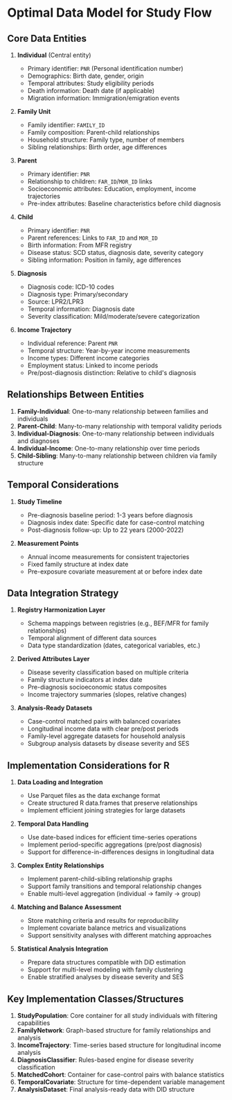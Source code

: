 # Optimal Data Model for Study Flow

## Core Data Entities

1. **Individual** (Central entity)
   - Primary identifier: `PNR` (Personal identification number)
   - Demographics: Birth date, gender, origin
   - Temporal attributes: Study eligibility periods
   - Death information: Death date (if applicable)
   - Migration information: Immigration/emigration events

2. **Family Unit**
   - Family identifier: `FAMILY_ID`
   - Family composition: Parent-child relationships
   - Household structure: Family type, number of members
   - Sibling relationships: Birth order, age differences

3. **Parent**
   - Primary identifier: `PNR`
   - Relationship to children: `FAR_ID`/`MOR_ID` links
   - Socioeconomic attributes: Education, employment, income trajectories
   - Pre-index attributes: Baseline characteristics before child diagnosis

4. **Child**
   - Primary identifier: `PNR`
   - Parent references: Links to `FAR_ID` and `MOR_ID`
   - Birth information: From MFR registry
   - Disease status: SCD status, diagnosis date, severity category
   - Sibling information: Position in family, age differences

5. **Diagnosis**
   - Diagnosis code: ICD-10 codes
   - Diagnosis type: Primary/secondary
   - Source: LPR2/LPR3
   - Temporal information: Diagnosis date
   - Severity classification: Mild/moderate/severe categorization

6. **Income Trajectory**
   - Individual reference: Parent `PNR`
   - Temporal structure: Year-by-year income measurements
   - Income types: Different income categories
   - Employment status: Linked to income periods
   - Pre/post-diagnosis distinction: Relative to child's diagnosis

## Relationships Between Entities

1. **Family-Individual**: One-to-many relationship between families and individuals
2. **Parent-Child**: Many-to-many relationship with temporal validity periods
3. **Individual-Diagnosis**: One-to-many relationship between individuals and diagnoses
4. **Individual-Income**: One-to-many relationship over time periods
5. **Child-Sibling**: Many-to-many relationship between children via family structure

## Temporal Considerations

1. **Study Timeline**
   - Pre-diagnosis baseline period: 1-3 years before diagnosis
   - Diagnosis index date: Specific date for case-control matching
   - Post-diagnosis follow-up: Up to 22 years (2000-2022)

2. **Measurement Points**
   - Annual income measurements for consistent trajectories
   - Fixed family structure at index date
   - Pre-exposure covariate measurement at or before index date

## Data Integration Strategy

1. **Registry Harmonization Layer**
   - Schema mappings between registries (e.g., BEF/MFR for family relationships)
   - Temporal alignment of different data sources
   - Data type standardization (dates, categorical variables, etc.)

2. **Derived Attributes Layer**
   - Disease severity classification based on multiple criteria
   - Family structure indicators at index date
   - Pre-diagnosis socioeconomic status composites
   - Income trajectory summaries (slopes, relative changes)

3. **Analysis-Ready Datasets**
   - Case-control matched pairs with balanced covariates
   - Longitudinal income data with clear pre/post periods
   - Family-level aggregate datasets for household analysis
   - Subgroup analysis datasets by disease severity and SES

## Implementation Considerations for R

1. **Data Loading and Integration**
   - Use Parquet files as the data exchange format
   - Create structured R data.frames that preserve relationships
   - Implement efficient joining strategies for large datasets

2. **Temporal Data Handling**
   - Use date-based indices for efficient time-series operations
   - Implement period-specific aggregations (pre/post diagnosis)
   - Support for difference-in-differences designs in longitudinal data

3. **Complex Entity Relationships**
   - Implement parent-child-sibling relationship graphs
   - Support family transitions and temporal relationship changes
   - Enable multi-level aggregation (individual → family → group)

4. **Matching and Balance Assessment**
   - Store matching criteria and results for reproducibility
   - Implement covariate balance metrics and visualizations
   - Support sensitivity analyses with different matching approaches

5. **Statistical Analysis Integration**
   - Prepare data structures compatible with DiD estimation
   - Support for multi-level modeling with family clustering
   - Enable stratified analyses by disease severity and SES

## Key Implementation Classes/Structures

1. **StudyPopulation**: Core container for all study individuals with filtering capabilities
2. **FamilyNetwork**: Graph-based structure for family relationships and analysis
3. **IncomeTrajectory**: Time-series based structure for longitudinal income analysis
4. **DiagnosisClassifier**: Rules-based engine for disease severity classification
5. **MatchedCohort**: Container for case-control pairs with balance statistics
6. **TemporalCovariate**: Structure for time-dependent variable management
7. **AnalysisDataset**: Final analysis-ready data with DID structure